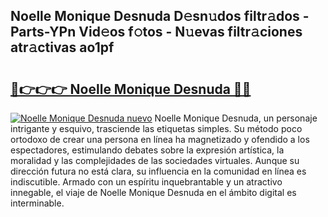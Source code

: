 ## Noelle Monique Desnuda D𝚎sn𝚞dos filtr𝚊dos - Parts-YPn Vid𝚎os f𝚘tos - N𝚞evas filtr𝚊ciones atr𝚊ctivas ao1pf

# <h2><a href="http://mb7axj.tromn.icu/?c=Noelle+Monique+Desnuda">🔗👉👉👉 Noelle Monique Desnuda 🔗🔗</a></h2>

[![Noelle Monique Desnuda nuevo](https://i.imgur.com/pEAQMta.gif)](http://mb7axj.tromn.icu/?c=Noelle+Monique+Desnuda)
Noelle Monique Desnuda, un personaje intrigante y esquivo, trasciende las etiquetas simples. Su método poco ortodoxo de crear una persona en línea ha magnetizado y ofendido a los espectadores, estimulando debates sobre la expresión artística, la moralidad y las complejidades de las sociedades virtuales. Aunque su dirección futura no está clara, su influencia en la comunidad en línea es indiscutible. Armado con un espíritu inquebrantable y un atractivo innegable, el viaje de Noelle Monique Desnuda en el ámbito digital es interminable.
